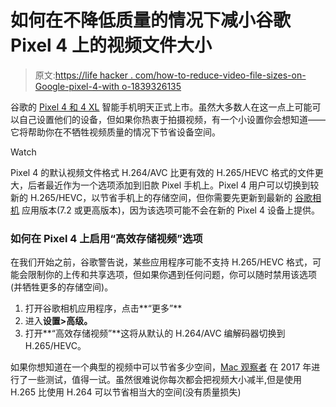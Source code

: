 # 如何在不降低质量的情况下减小谷歌 Pixel 4 上的视频文件大小

> 原文:[https://life hacker . com/how-to-reduce-video-file-sizes-on-Google-pixel-4-with o-1839326135](https://lifehacker.com/how-to-reduce-video-file-sizes-on-googles-pixel-4-witho-1839326135)

谷歌的 [Pixel 4 和 4 XL](https://lifehacker.com/how-the-leaked-pixel-4-stacks-up-against-other-smartpho-1838782478) 智能手机明天正式上市。虽然大多数人在这一点上可能可以自己设置他们的设备，但如果你热衷于拍摄视频，有一个小设置你会想知道——它将帮助你在不牺牲视频质量的情况下节省设备空间。

Watch

Pixel 4 的默认视频文件格式 H.264/AVC 比更有效的 H.265/HEVC 格式的文件更大，后者最近作为一个选项添加到旧款 Pixel 手机上。Pixel 4 用户可以切换到较新的 H.265/HEVC，以节省手机上的存储空间，但你需要先更新到最新的 [谷歌相机](https://play.google.com/store/apps/details?id=com.google.android.GoogleCamera&hl=en_US) 应用版本(7.2 或更高版本)，因为该选项可能不会在新的 Pixel 4 设备上提供。

### 如何在 Pixel 4 上启用“高效存储视频”选项

在我们开始之前，谷歌警告说，某些应用程序可能不支持 H.265/HEVC 格式，可能会限制你的上传和共享选项，但如果你遇到任何问题，你可以随时禁用该选项(并牺牲更多的存储空间)。

1.  打开谷歌相机应用程序，点击**“更多”**
2.  进入**设置>高级。**
3.  打开**“高效存储视频”**这将从默认的 H.264/AVC 编解码器切换到 H.265/HEVC。

如果你想知道在一个典型的视频中可以节省多少空间，[Mac 观察者](https://www.macobserver.com/analysis/hevc-versus-h-264-video-file-sizes/) 在 2017 年进行了一些测试，值得一试。虽然很难说你每次都会把视频大小减半,但是使用 H.265 比使用 H.264 可以节省相当大的空间(没有质量损失)